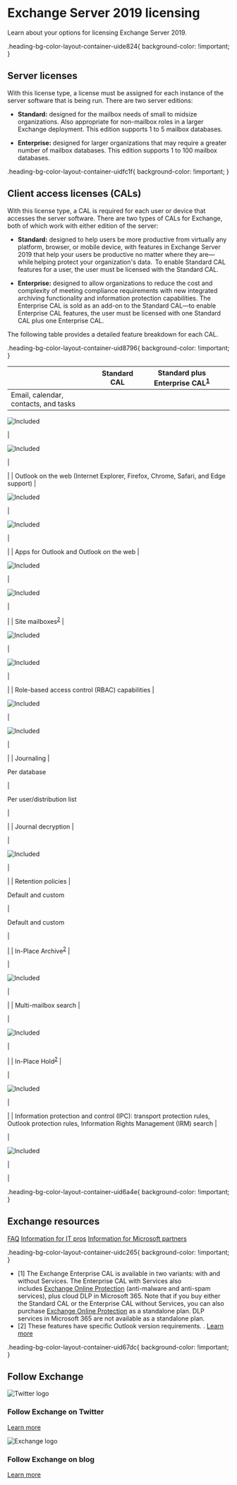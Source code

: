 # Exchange Server 2019 licensing

  

Learn about your options for licensing Exchange Server 2019.

.heading-bg-color-layout-container-uide824{ background-color: !important; }

## Server licenses

With this license type, a license must be assigned for each instance of the server software that is being run. There are two server editions:

- **Standard:** designed for the mailbox needs of small to midsize organizations. Also appropriate for non-mailbox roles in a larger Exchange deployment. This edition supports 1 to 5 mailbox databases.  
      
    
- **Enterprise:** designed for larger organizations that may require a greater number of mailbox databases. This edition supports 1 to 100 mailbox databases.

.heading-bg-color-layout-container-uidfc1f{ background-color: !important; }

## Client access licenses (CALs)

With this license type, a CAL is required for each user or device that accesses the server software. There are two types of CALs for Exchange, both of which work with either edition of the server:

- **Standard:** designed to help users be more productive from virtually any platform, browser, or mobile device, with features in Exchange Server 2019 that help your users be productive no matter where they are—while helping protect your organization's data.  To enable Standard CAL features for a user, the user must be licensed with the Standard CAL.  
      
    
- **Enterprise:** designed to allow organizations to reduce the cost and complexity of meeting compliance requirements with new integrated archiving functionality and information protection capabilities. The Enterprise CAL is sold as an add-on to the Standard CAL—to enable Enterprise CAL features, the user must be licensed with one Standard CAL plus one Enterprise CAL.

The following table provides a detailed feature breakdown for each CAL.

.heading-bg-color-layout-container-uid8796{ background-color: !important; }

|   | Standard CAL | Standard plus Enterprise CAL<sup><a aria-label="Footnote" href="https://www.microsoft.com/en-us/microsoft-365/exchange/microsoft-exchange-server-licensing-licensing-overview?rtc=1#Footnote1" class="ms-rte-link">1</a></sup> |  |
| --- | --- | --- | --- |
| Email, calendar, contacts, and tasks | 
 ![Included](https://cdn-dynmedia-1.microsoft.com/is/image/microsoftcorp/Icon_Check_35x30_RE2ohWZ?resMode=sharp2&op_usm=1.5,0.65,15,0&wid=24&hei=24&qlt=90&fmt=png-alpha&fit=constrain)



 | 

![Included](https://cdn-dynmedia-1.microsoft.com/is/image/microsoftcorp/Icon_Check_35x30_RE2ohWZ?resMode=sharp2&op_usm=1.5,0.65,15,0&wid=24&hei=24&qlt=90&fmt=png-alpha&fit=constrain)



 | 

 |
| Outlook on the web (Internet Explorer, Firefox, Chrome, Safari, and Edge support) | 

![Included](https://cdn-dynmedia-1.microsoft.com/is/image/microsoftcorp/Icon_Check_35x30_RE2ohWZ?resMode=sharp2&op_usm=1.5,0.65,15,0&wid=24&hei=24&qlt=90&fmt=png-alpha&fit=constrain)



 | 

![Included](https://cdn-dynmedia-1.microsoft.com/is/image/microsoftcorp/Icon_Check_35x30_RE2ohWZ?resMode=sharp2&op_usm=1.5,0.65,15,0&wid=24&hei=24&qlt=90&fmt=png-alpha&fit=constrain)



 | 

 |
| Apps for Outlook and Outlook on the web | 

![Included](https://cdn-dynmedia-1.microsoft.com/is/image/microsoftcorp/Icon_Check_35x30_RE2ohWZ?resMode=sharp2&op_usm=1.5,0.65,15,0&wid=24&hei=24&qlt=90&fmt=png-alpha&fit=constrain)



 | 

![Included](https://cdn-dynmedia-1.microsoft.com/is/image/microsoftcorp/Icon_Check_35x30_RE2ohWZ?resMode=sharp2&op_usm=1.5,0.65,15,0&wid=24&hei=24&qlt=90&fmt=png-alpha&fit=constrain)



 | 

 |
| Site mailboxes<sup><a aria-label="Footnote2" href="https://www.microsoft.com/en-us/microsoft-365/exchange/microsoft-exchange-server-licensing-licensing-overview?rtc=1#Footnote2" class="ms-rte-link">2</a></sup> | 

![Included](https://cdn-dynmedia-1.microsoft.com/is/image/microsoftcorp/Icon_Check_35x30_RE2ohWZ?resMode=sharp2&op_usm=1.5,0.65,15,0&wid=24&hei=24&qlt=90&fmt=png-alpha&fit=constrain)



 | 

![Included](https://cdn-dynmedia-1.microsoft.com/is/image/microsoftcorp/Icon_Check_35x30_RE2ohWZ?resMode=sharp2&op_usm=1.5,0.65,15,0&wid=24&hei=24&qlt=90&fmt=png-alpha&fit=constrain)



 | 

 |
| Role-based access control (RBAC) capabilities | 

![Included](https://cdn-dynmedia-1.microsoft.com/is/image/microsoftcorp/Icon_Check_35x30_RE2ohWZ?resMode=sharp2&op_usm=1.5,0.65,15,0&wid=24&hei=24&qlt=90&fmt=png-alpha&fit=constrain)



 | 

![Included](https://cdn-dynmedia-1.microsoft.com/is/image/microsoftcorp/Icon_Check_35x30_RE2ohWZ?resMode=sharp2&op_usm=1.5,0.65,15,0&wid=24&hei=24&qlt=90&fmt=png-alpha&fit=constrain)



 | 

 |
| Journaling | 

Per database







 | 

Per user/distribution list







 | 

 |
| Journal decryption | 

 | 

![Included](https://cdn-dynmedia-1.microsoft.com/is/image/microsoftcorp/Icon_Check_35x30_RE2ohWZ?resMode=sharp2&op_usm=1.5,0.65,15,0&wid=24&hei=24&qlt=90&fmt=png-alpha&fit=constrain)



 | 

 |
| Retention policies | 

Default and custom







 | 

Default and custom







 | 

 |
| In-Place Archive<sup><a aria-label="Footnote123" href="https://www.microsoft.com/en-us/microsoft-365/exchange/microsoft-exchange-server-licensing-licensing-overview?rtc=1#Footnote2" class="ms-rte-link">2</a></sup> | 

 | 

![Included](https://cdn-dynmedia-1.microsoft.com/is/image/microsoftcorp/Icon_Check_35x30_RE2ohWZ?resMode=sharp2&op_usm=1.5,0.65,15,0&wid=24&hei=24&qlt=90&fmt=png-alpha&fit=constrain)



 | 

 |
| Multi-mailbox search | 

 | 

![Included](https://cdn-dynmedia-1.microsoft.com/is/image/microsoftcorp/Icon_Check_35x30_RE2ohWZ?resMode=sharp2&op_usm=1.5,0.65,15,0&wid=24&hei=24&qlt=90&fmt=png-alpha&fit=constrain)



 | 

 |
| In-Place Hold<sup><a aria-label="Footnote1234" href="https://www.microsoft.com/en-us/microsoft-365/exchange/microsoft-exchange-server-licensing-licensing-overview?rtc=1#Footnote2" class="ms-rte-link">2</a></sup> | 

 | 

![Included](https://cdn-dynmedia-1.microsoft.com/is/image/microsoftcorp/Icon_Check_35x30_RE2ohWZ?resMode=sharp2&op_usm=1.5,0.65,15,0&wid=24&hei=24&qlt=90&fmt=png-alpha&fit=constrain)



 | 

 |
| Information protection and control (IPC): transport protection rules, Outlook protection rules, Information Rights Management (IRM) search | 

 | 

![Included](https://cdn-dynmedia-1.microsoft.com/is/image/microsoftcorp/Icon_Check_35x30_RE2ohWZ?resMode=sharp2&op_usm=1.5,0.65,15,0&wid=24&hei=24&qlt=90&fmt=png-alpha&fit=constrain)



 | 

 |

.heading-bg-color-layout-container-uid6a4e{ background-color: !important; }

## Exchange resources

[FAQ](https://www.microsoft.com/en-us/microsoft-365/exchange/email) [Information for IT pros](https://go.microsoft.com/fwlink/p/?linkid=2112459&clcid=0x409&culture=en-us&country=us) [Information for Microsoft partners](https://go.microsoft.com/fwlink/p/?linkid=2112355&clcid=0x409&culture=en-us&country=us)

.heading-bg-color-layout-container-uidc265{ background-color: !important; }

- \[1\] The Exchange Enterprise CAL is available in two variants: with and without Services. The Enterprise CAL with Services also includes [Exchange Online Protection](https://www.microsoft.com/en-us/microsoft-365/exchange/exchange-email-security-spam-protection) (anti-malware and anti-spam services), plus cloud DLP in Microsoft 365. Note that if you buy either the Standard CAL or the Enterprise CAL without Services, you can also purchase [Exchange Online Protection](https://www.microsoft.com/en-us/microsoft-365/exchange/exchange-email-security-spam-protection) as a standalone plan. DLP services in Microsoft 365 are not available as a standalone plan.
- \[2\] These features have specific Outlook version requirements. . [Learn more](https://go.microsoft.com/fwlink/p/?LinkId=402388)

.heading-bg-color-layout-container-uid67dc{ background-color: !important; }

## Follow Exchange 

![Twitter logo ](https://cdn-dynmedia-1.microsoft.com/is/image/microsoftcorp/Social_Twitter_32x32_RE2k2TH?resMode=sharp2&op_usm=1.5,0.65,15,0&wid=40&hei=40&qlt=90&fmt=png-alpha&fit=constrain) 

### Follow Exchange on Twitter

[Learn more](https://go.microsoft.com/fwlink/p/?LinkID=864792&clcid=0x409&culture=en-us&country=US)

![Exchange logo](https://cdn-dynmedia-1.microsoft.com/is/image/microsoftcorp/Icon_ExchangeBlog_40x40_RE2mzwk?resMode=sharp2&op_usm=1.5,0.65,15,0&wid=46&hei=40&qlt=90&fmt=png-alpha&fit=constrain) 

### Follow Exchange on blog

[Learn more](https://go.microsoft.com/fwlink/p/?LinkID=509784&clcid=0x409&culture=en-us&country=US)
